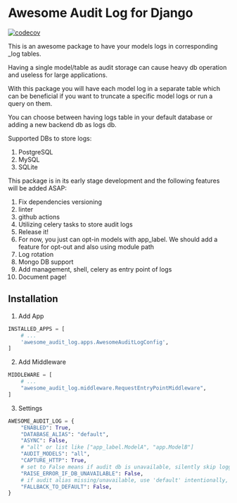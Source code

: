 # Awesome Audit Log for Django

[![codecov](https://codecov.io/github/AmooAti/awesome-audit-log-django/graph/badge.svg?token=D5SCFRSM7H)](https://codecov.io/github/AmooAti/awesome-audit-log-django)

This is an awesome package to have your models logs in corresponding _log tables.

Having a single model/table as audit storage can cause heavy db operation and useless for large applications.

With this package you will have each model log in a separate table which can be beneficial if you want to truncate a specific model logs or run a query on them.

You can choose between having logs table in your default database or adding a new backend db as logs db.

Supported DBs to store logs:
1. PostgreSQL
2. MySQL
3. SQLite

This package is in its early stage development and the following features will be added ASAP:
1. Fix dependencies versioning
2. linter
3. github actions
4. Utilizing celery tasks to store audit logs
5. Release it!
6. For now, you just can opt-in models with app_label. We should add a feature for opt-out and also using module path
7. Log rotation
8. Mongo DB support
9. Add management, shell, celery as entry point of logs
10. Document page!

## Installation

1. Add App
```python
INSTALLED_APPS = [
    # ...
    'awesome_audit_log.apps.AwesomeAuditLogConfig',
]
```
2. Add Middleware
```python
MIDDLEWARE = [
    # ...
    "awesome_audit_log.middleware.RequestEntryPointMiddleware",
]
```
3. Settings
```python
AWESOME_AUDIT_LOG = {
    "ENABLED": True,
    "DATABASE_ALIAS": "default",
    "ASYNC": False,
    # "all" or list like ["app_label.ModelA", "app.ModelB"]
    "AUDIT_MODELS": "all",
    "CAPTURE_HTTP": True,
    # set to False means if audit db is unavailable, silently skip logging (with a warning) instead of raising
    "RAISE_ERROR_IF_DB_UNAVAILABLE": False,
    # if audit alias missing/unavailable, use 'default' intentionally, this requires RAISE_ERROR_IF_DB_UNAVAILABLE is set to False
    "FALLBACK_TO_DEFAULT": False,
}
```
